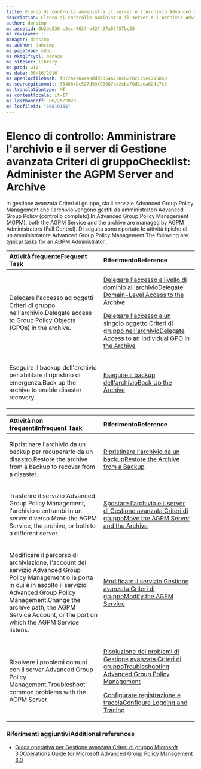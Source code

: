 ```yaml
---
title: Elenco di controllo amministra il server e l'Archivio Advanced Group Policy
description: Elenco di controllo amministra il server e l'Archivio Advanced Group Policy
author: dansimp
ms.assetid: 0b2eb536-c3cc-462f-a42f-27a53f57bc55
ms.reviewer: ''
manager: dansimp
ms.author: dansimp
ms.pagetype: mdop
ms.mktglfcycl: manage
ms.sitesec: library
ms.prod: w10
ms.date: 06/16/2016
ms.openlocfilehash: f872a476a4a8ddd93546778c6278c175ec715850
ms.sourcegitcommit: 354664bc527d93f80687cd2eba70d1eea024c7c3
ms.translationtype: MT
ms.contentlocale: it-IT
ms.lasthandoff: 06/26/2020
ms.locfileid: "10819155"
---
```

# <span data-ttu-id="8aa6f-103">Elenco di controllo: Amministrare l'archivio e il server di Gestione avanzata Criteri di gruppo</span><span class="sxs-lookup"><span data-stu-id="8aa6f-103">Checklist: Administer the AGPM Server and Archive</span></span>


<span data-ttu-id="8aa6f-104">In gestione avanzata Criteri di gruppo, sia il servizio Advanced Group Policy Management che l'archivio vengono gestiti da amministratori Advanced Group Policy (controllo completo).</span><span class="sxs-lookup"><span data-stu-id="8aa6f-104">In Advanced Group Policy Management (AGPM), both the AGPM Service and the archive are managed by AGPM Administrators (Full Control).</span></span> <span data-ttu-id="8aa6f-105">Di seguito sono riportate le attività tipiche di un amministratore Advanced Group Policy Management.</span><span class="sxs-lookup"><span data-stu-id="8aa6f-105">The following are typical tasks for an AGPM Administrator.</span></span>

<table>
<colgroup>
<col width="50%" />
<col width="50%" />
</colgroup>
<thead>
<tr class="header">
<th align="left"><span data-ttu-id="8aa6f-106">Attività frequente</span><span class="sxs-lookup"><span data-stu-id="8aa6f-106">Frequent Task</span></span></th>
<th align="left"><span data-ttu-id="8aa6f-107">Riferimento</span><span class="sxs-lookup"><span data-stu-id="8aa6f-107">Reference</span></span></th>
</tr>
</thead>
<tbody>
<tr class="odd">
<td align="left"><p><span data-ttu-id="8aa6f-108">Delegare l'accesso ad oggetti Criteri di gruppo nell'archivio.</span><span class="sxs-lookup"><span data-stu-id="8aa6f-108">Delegate access to Group Policy Objects (GPOs) in the archive.</span></span></p></td>
<td align="left"><p><a href="delegate-domain-level-access-to-the-archive-agpm30ops.md" data-raw-source="[Delegate Domain-Level Access to the Archive](delegate-domain-level-access-to-the-archive-agpm30ops.md)"><span data-ttu-id="8aa6f-109">Delegare l'accesso a livello di dominio all'archivio</span><span class="sxs-lookup"><span data-stu-id="8aa6f-109">Delegate Domain-Level Access to the Archive</span></span></a></p>
<p><a href="delegate-access-to-an-individual-gpo-in-the-archive-agpm30ops.md" data-raw-source="[Delegate Access to an Individual GPO in the Archive](delegate-access-to-an-individual-gpo-in-the-archive-agpm30ops.md)"><span data-ttu-id="8aa6f-110">Delegare l'accesso a un singolo oggetto Criteri di gruppo nell'archivio</span><span class="sxs-lookup"><span data-stu-id="8aa6f-110">Delegate Access to an Individual GPO in the Archive</span></span></a></p></td>
</tr>
<tr class="even">
<td align="left"><p><span data-ttu-id="8aa6f-111">Eseguire il backup dell'archivio per abilitare il ripristino di emergenza.</span><span class="sxs-lookup"><span data-stu-id="8aa6f-111">Back up the archive to enable disaster recovery.</span></span></p></td>
<td align="left"><p><a href="back-up-the-archive.md" data-raw-source="[Back Up the Archive](back-up-the-archive.md)"><span data-ttu-id="8aa6f-112">Eseguire il backup dell'archivio</span><span class="sxs-lookup"><span data-stu-id="8aa6f-112">Back Up the Archive</span></span></a></p></td>
</tr>
</tbody>
</table>

 

<table>
<colgroup>
<col width="50%" />
<col width="50%" />
</colgroup>
<thead>
<tr class="header">
<th align="left"><span data-ttu-id="8aa6f-113">Attività non frequenti</span><span class="sxs-lookup"><span data-stu-id="8aa6f-113">Infrequent Task</span></span></th>
<th align="left"><span data-ttu-id="8aa6f-114">Riferimento</span><span class="sxs-lookup"><span data-stu-id="8aa6f-114">Reference</span></span></th>
</tr>
</thead>
<tbody>
<tr class="odd">
<td align="left"><p><span data-ttu-id="8aa6f-115">Ripristinare l'archivio da un backup per recuperarlo da un disastro.</span><span class="sxs-lookup"><span data-stu-id="8aa6f-115">Restore the archive from a backup to recover from a disaster.</span></span></p></td>
<td align="left"><p><a href="restore-the-archive-from-a-backup.md" data-raw-source="[Restore the Archive from a Backup](restore-the-archive-from-a-backup.md)"><span data-ttu-id="8aa6f-116">Ripristinare l'archivio da un backup</span><span class="sxs-lookup"><span data-stu-id="8aa6f-116">Restore the Archive from a Backup</span></span></a></p></td>
</tr>
<tr class="even">
<td align="left"><p><span data-ttu-id="8aa6f-117">Trasferire il servizio Advanced Group Policy Management, l'archivio o entrambi in un server diverso.</span><span class="sxs-lookup"><span data-stu-id="8aa6f-117">Move the AGPM Service, the archive, or both to a different server.</span></span></p></td>
<td align="left"><p><a href="move-the-agpm-server-and-the-archive.md" data-raw-source="[Move the AGPM Server and the Archive](move-the-agpm-server-and-the-archive.md)"><span data-ttu-id="8aa6f-118">Spostare l'archivio e il server di Gestione avanzata Criteri di gruppo</span><span class="sxs-lookup"><span data-stu-id="8aa6f-118">Move the AGPM Server and the Archive</span></span></a></p></td>
</tr>
<tr class="odd">
<td align="left"><p><span data-ttu-id="8aa6f-119">Modificare il percorso di archiviazione, l'account del servizio Advanced Group Policy Management o la porta in cui è in ascolto il servizio Advanced Group Policy Management.</span><span class="sxs-lookup"><span data-stu-id="8aa6f-119">Change the archive path, the AGPM Service Account, or the port on which the AGPM Service listens.</span></span></p></td>
<td align="left"><p><a href="modify-the-agpm-service-agpm30ops.md" data-raw-source="[Modify the AGPM Service](modify-the-agpm-service-agpm30ops.md)"><span data-ttu-id="8aa6f-120">Modificare il servizio Gestione avanzata Criteri di gruppo</span><span class="sxs-lookup"><span data-stu-id="8aa6f-120">Modify the AGPM Service</span></span></a></p></td>
</tr>
<tr class="even">
<td align="left"><p><span data-ttu-id="8aa6f-121">Risolvere i problemi comuni con il server Advanced Group Policy Management.</span><span class="sxs-lookup"><span data-stu-id="8aa6f-121">Troubleshoot common problems with the AGPM Server.</span></span></p></td>
<td align="left"><p><a href="troubleshooting-advanced-group-policy-management-agpm30ops.md" data-raw-source="[Troubleshooting Advanced Group Policy Management](troubleshooting-advanced-group-policy-management-agpm30ops.md)"><span data-ttu-id="8aa6f-122">Risoluzione dei problemi di Gestione avanzata Criteri di gruppo</span><span class="sxs-lookup"><span data-stu-id="8aa6f-122">Troubleshooting Advanced Group Policy Management</span></span></a></p>
<p><a href="configure-logging-and-tracing-agpm30ops.md" data-raw-source="[Configure Logging and Tracing](configure-logging-and-tracing-agpm30ops.md)"><span data-ttu-id="8aa6f-123">Configurare registrazione e traccia</span><span class="sxs-lookup"><span data-stu-id="8aa6f-123">Configure Logging and Tracing</span></span></a></p></td>
</tr>
</tbody>
</table>

 

### <span data-ttu-id="8aa6f-124">Riferimenti aggiuntivi</span><span class="sxs-lookup"><span data-stu-id="8aa6f-124">Additional references</span></span>

-   [<span data-ttu-id="8aa6f-125">Guida operativa per Gestione avanzata Criteri di gruppo Microsoft 3.0</span><span class="sxs-lookup"><span data-stu-id="8aa6f-125">Operations Guide for Microsoft Advanced Group Policy Management 3.0</span></span>](operations-guide-for-microsoft-advanced-group-policy-management-30-agpm30ops.md)

 

 





